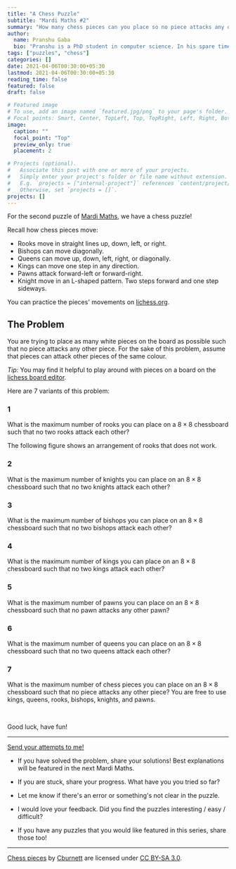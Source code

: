 ```yaml
---
title: "A Chess Puzzle"
subtitle: "Mardi Maths #2"
summary: "How many chess pieces can you place so no piece attacks any other piece?"
author: 
  name: Pranshu Gaba
  bio: "Pranshu is a PhD student in computer science. In his spare time, he develops apps, writes poems, and creates puzzles."
tags: ["puzzles", "chess"]
categories: []
date: 2021-04-06T00:30:00+05:30
lastmod: 2021-04-06T00:30:00+05:30
reading_time: false
featured: false
draft: false

# Featured image
# To use, add an image named `featured.jpg/png` to your page's folder.
# Focal points: Smart, Center, TopLeft, Top, TopRight, Left, Right, BottomLeft, Bottom, BottomRight.
image:
  caption: ""
  focal_point: "Top"
  preview_only: true
  placement: 2

# Projects (optional).
#   Associate this post with one or more of your projects.
#   Simply enter your project's folder or file name without extension.
#   E.g. `projects = ["internal-project"]` references `content/project/deep-learning/index.md`.
#   Otherwise, set `projects = []`.
projects: []
---
```



For the second puzzle of [Mardi Maths](/puzzles), we have a chess puzzle!

Recall how chess pieces move:
- Rooks move in straight lines up, down, left, or right. 
- Bishops can move diagonally. 
- Queens can move up, down, left, right, or diagonally. 
- Kings can move one step in any direction. 
- Pawns attack forward-left or forward-right.
- Knight move in an L-shaped pattern. Two steps forward and one step sideways.

You can practice the pieces' movements on [lichess.org](https://lichess.org/learn).

## The Problem
You are trying to place as many white pieces on the board as possible such that no piece attacks any other piece. 
For the sake of this problem, assume that pieces can attack other pieces of the same colour. 

_Tip:_ You may find it helpful to play around with pieces on a board on the [lichess board editor](https://lichess.org/editor/8/8/8/8/8/8/8/8_w_-_-_0_1).

Here are 7 variants of this problem:

### 1
What is the maximum number of rooks you can place on a $8\times 8$ chessboard such that no two rooks attack each other?

The following figure shows an arrangement of rooks that does not work. 

### 2
What is the maximum number of knights you can place on an $8 \times 8$ chessboard such that no two knights attack each other? 


### 3
What is the maximum number of bishops you can place on an $8\times 8$ chessboard such that no two bishops attack each other?

### 4
What is the maximum number of kings you can place on an $8\times 8$ chessboard such that no two kings attack each other?

### 5
What is the maximum number of pawns you can place on an $8 \times 8$ chessboard such that no pawn attacks any other pawn? 

### 6
What is the maximum number of queens you can place on an $8 \times 8$ chessboard such that no two queens attack each other? 



### 7
What is the maximum number of chess pieces you can place on an $8\times 8$ chessboard such that no piece attacks any other piece? You are free to use kings, queens, rooks, bishops, knights, and pawns. 

&nbsp;  



Good luck, have fun! 


---

[Send your attempts to me!](/contact) 

- If you have solved the problem, share your solutions! Best explanations will be featured in the next Mardi Maths. 

- If you are stuck, share your progress. What have you you tried so far? 

- Let me know if there's an error or something's not clear in the puzzle. 

- I would love your feedback. Did you find the puzzles interesting / easy / difficult?

- If you have any puzzles that you would like featured in this series, share those too!


---

[Chess pieces](https://commons.wikimedia.org/wiki/Category:SVG_chess_pieces) by [Cburnett](https://en.wikipedia.org/wiki/User:Cburnett) are licensed under [CC BY-SA 3.0](https://creativecommons.org/licenses/by-sa/3.0/deed.en). 
